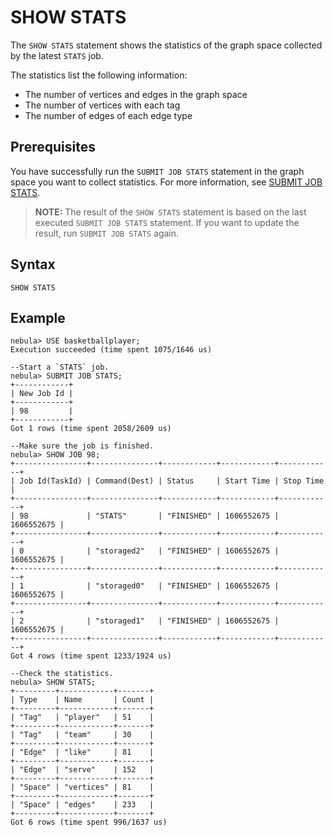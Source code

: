 # SHOW STATS

The `SHOW STATS` statement shows the statistics of the graph space collected by the latest `STATS` job.

The statistics list the following information:

* The number of vertices and edges in the graph space
* The number of vertices with each tag
* The number of edges of each edge type

## Prerequisites

You have successfully run the `SUBMIT JOB STATS` statement in the graph space you want to collect statistics. For more information, see [SUBMIT JOB STATS](../../18.operation-and-maintenance-statements/4.job-statements.md).

>**NOTE:** The result of the `SHOW STATS` statement is based on the last executed `SUBMIT JOB STATS` statement. If you want to update the result, run `SUBMIT JOB STATS` again.

## Syntax

```ngql
SHOW STATS
```

## Example

```ngql
nebula> USE basketballplayer;
Execution succeeded (time spent 1075/1646 us)

--Start a `STATS` job.
nebula> SUBMIT JOB STATS;
+------------+
| New Job Id |
+------------+
| 98         |
+------------+
Got 1 rows (time spent 2058/2609 us)

--Make sure the job is finished.
nebula> SHOW JOB 98;
+----------------+---------------+------------+------------+------------+
| Job Id(TaskId) | Command(Dest) | Status     | Start Time | Stop Time  |
+----------------+---------------+------------+------------+------------+
| 98             | "STATS"       | "FINISHED" | 1606552675 | 1606552675 |
+----------------+---------------+------------+------------+------------+
| 0              | "storaged2"   | "FINISHED" | 1606552675 | 1606552675 |
+----------------+---------------+------------+------------+------------+
| 1              | "storaged0"   | "FINISHED" | 1606552675 | 1606552675 |
+----------------+---------------+------------+------------+------------+
| 2              | "storaged1"   | "FINISHED" | 1606552675 | 1606552675 |
+----------------+---------------+------------+------------+------------+
Got 4 rows (time spent 1233/1924 us)

--Check the statistics.
nebula> SHOW STATS;
+---------+------------+-------+
| Type    | Name       | Count |
+---------+------------+-------+
| "Tag"   | "player"   | 51    |
+---------+------------+-------+
| "Tag"   | "team"     | 30    |
+---------+------------+-------+
| "Edge"  | "like"     | 81    |
+---------+------------+-------+
| "Edge"  | "serve"    | 152   |
+---------+------------+-------+
| "Space" | "vertices" | 81    |
+---------+------------+-------+
| "Space" | "edges"    | 233   |
+---------+------------+-------+
Got 6 rows (time spent 996/1637 us)
```
